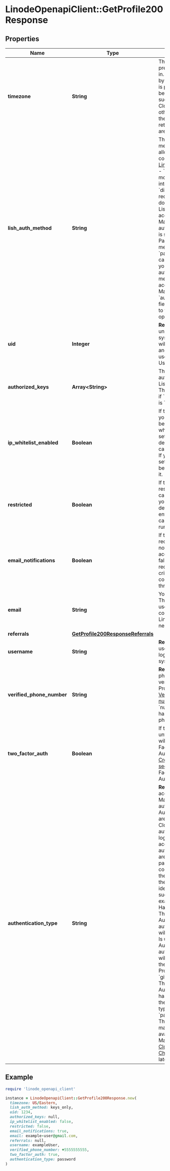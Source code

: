# LinodeOpenapiClient::GetProfile200Response

## Properties

| Name | Type | Description | Notes |
| ---- | ---- | ----------- | ----- |
| **timezone** | **String** | The timezone you prefer to see times in. This is not used by the API directly. It is provided for the benefit of clients such as the Linode Cloud Manager and other clients built on the API. All times returned by the API are in UTC. | [optional] |
| **lish_auth_method** | **String** | The authentication methods that are allowed when connecting to [the Linode Shell (Lish)](https://www.linode.com/docs/guides/lish/).  - &#x60;keys_only&#x60; is the most secure if you intend to use Lish. - &#x60;disabled&#x60; is recommended if you do not intend to use Lish at all. - If this account&#39;s Cloud Manager authentication type is set to a Third-Party Authentication method, &#x60;password_keys&#x60; cannot be used as your Lish authentication method. To view this account&#39;s Cloud Manager &#x60;authentication_type&#x60; field, send a request to the [Get a profile](https://techdocs.akamai.com/linode-api/reference/get-profile) operation. | [optional] |
| **uid** | **Integer** | __Read-only__ Your unique ID in our system. This value will never change, and can safely be used to identify your User. | [optional][readonly] |
| **authorized_keys** | **Array&lt;String&gt;** | The list of SSH Keys authorized to use Lish for your User. This value is ignored if &#x60;lish_auth_method&#x60; is &#x60;disabled&#x60;. | [optional] |
| **ip_whitelist_enabled** | **Boolean** | If true, logins for your User will only be allowed from whitelisted IPs. This setting is currently deprecated, and cannot be enabled. If you disable this setting, you will not be able to re-enable it. | [optional] |
| **restricted** | **Boolean** | If true, your User has restrictions on what can be accessed on your Account. To get details on what entities/actions you can access/perform, run [List grants](https://techdocs.akamai.com/linode-api/reference/get-profile-grants). | [optional] |
| **email_notifications** | **Boolean** | If true, you will receive email notifications about account activity.  If false, you may still receive business-critical communications through email. | [optional] |
| **email** | **String** | Your email address.  This address will be used for communication with Linode as necessary. | [optional] |
| **referrals** | [**GetProfile200ResponseReferrals**](GetProfile200ResponseReferrals.md) |  | [optional] |
| **username** | **String** | __Read-only__ Your username, used for logging in to our system. | [optional][readonly] |
| **verified_phone_number** | **String** | __Read-only__ The phone number verified for this Profile with the [Verify a phone number](https://techdocs.akamai.com/linode-api/reference/post-profile-phone-number-verify) operation.  &#x60;null&#x60; if this Profile has no verified phone number. | [optional][readonly] |
| **two_factor_auth** | **Boolean** | If true, logins from untrusted computers will require Two Factor Authentication.  Run [Create a two factor secret](https://techdocs.akamai.com/linode-api/reference/post-tfa-enable) to enable Two Factor Authentication. | [optional] |
| **authentication_type** | **String** | __Read-only__ This account&#39;s Cloud Manager authentication type. Authentication types are chosen through Cloud Manager and authorized when logging into your account. These authentication types are either the user&#39;s password (in conjunction with their username), or the name of their identity provider such as GitHub. For example, if a user:  - Has never used Third-Party Authentication, their authentication type will be &#x60;password&#x60;. - Is using Third-Party Authentication, their authentication type will be the name of their Identity Provider (eg. &#x60;github&#x60;). - Has used Third-Party Authentication and has since revoked it, their authentication type will be &#x60;password&#x60;.  __Note__. This functionality may not yet be available in Cloud Manager. See the [Cloud Manager Changelog](https://www.linode.com/docs/products/tools/cloud-manager/release-notes/) for the latest updates. | [optional][readonly] |

## Example

```ruby
require 'linode_openapi_client'

instance = LinodeOpenapiClient::GetProfile200Response.new(
  timezone: US/Eastern,
  lish_auth_method: keys_only,
  uid: 1234,
  authorized_keys: null,
  ip_whitelist_enabled: false,
  restricted: false,
  email_notifications: true,
  email: example-user@gmail.com,
  referrals: null,
  username: exampleUser,
  verified_phone_number: +5555555555,
  two_factor_auth: true,
  authentication_type: password
)
```

